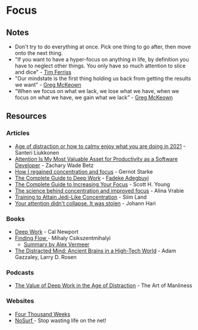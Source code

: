 # Focus

## Notes

* Don't try to do everything at once. Pick one thing to go after, then move onto the next thing.
* "If you want to have a hyper-focus on anything in life, by definition you have to neglect other things. You only have so much attention to slice and dice" - [Tim Ferriss](https://twitter.com/tferriss)
* "Our mindstate is the first thing holding us back from getting the results we want" - [Greg McKeown](https://twitter.com/GregoryMcKeown)
* “When we focus on what we lack, we lose what we have, when we focus on what we have, we gain what we lack” - [Greg McKeown](https://twitter.com/GregoryMcKeown)

## Resources

### Articles

* [Age of distraction or how to calmy enjoy what you are doing in 2021](https://www.lostbookofsales.com/age-of-distractions/) - Santeri Liukkonen
* [Attention Is My Most Valuable Asset for Productivity as a Software Developer](https://zwbetz.com/attention-is-my-most-valuable-asset-for-productivity-as-a-software-developer/) - Zachary Wade Betz
* [How I regained concentration and focus](https://www.innoq.com/en/blog/wie-ich-meine-konzentration-wiederfand/) - Gernot Starke
* [The Complete Guide to Deep Work](https://blog.doist.com/deep-work/) - [Fadeke Adegbuyi](https://blog.doist.com/by/fadeke-adegbuyi/)
* [The Complete Guide to Increasing Your Focus](https://www.scotthyoung.com/blog/2018/07/12/guide-to-focus/) - Scott H. Young
* [The science behind concentration and improved focus](https://blog.sandglaz.com/the-science-behind-concentration/) - Alina Vrabie
* [Training to Attain Jedi-Like Concentration](https://siimland.com/training-attain-jedi-like-concentration/) - Siim Land
* [Your attention didn't collapse. It was stolen](https://www.theguardian.com/science/2022/jan/02/attention-span-focus-screens-apps-smartphones-social-media) - Johann Hari

### Books

* [Deep Work](https://smile.amazon.co.uk/Deep-Work-Focused-Success-Distracted/dp/0349411905/) - Cal Newport
* [Finding Flow ](https://smile.amazon.co.uk/Finding-Flow-Psychology-Engagement-MasterMinds/dp/0465024114/)- Mihaly Csikszentmihalyi
  * [Summary by Alex Vermeer](https://alexvermeer.com/finding-flow/)
* [The Distracted Mind: Ancient Brains in a High-Tech World](https://smile.amazon.co.uk/dp/0262534436/) - Adam Gazzaley, Larry D. Rosen

### Podcasts

* [The Value of Deep Work in the Age of Distraction](https://www.artofmanliness.com/articles/podcast-168-the-value-of-deep-work-in-the-age-of-distraction/) - The Art of Manliness

### Websites

* [Four Thousand Weeks](https://leebyron.com/4000/)
* [NoSurf ](https://nosurf.net/)- Stop wasting life on the net!
